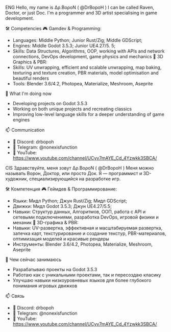 ENG
Hello, my name is Δρ.ΒοροΝ ( @DrBopoH ) 
I can be called Raven, Doctor, or just Doc. I'm a programmer and 3D artist specialising in game development.

🛠 Competencies
 🎮 Gamdev & Programming:
- Languages: Middle Python; Junior Rust/Zig; Middle GDScript;
- Engines: Middle Godot 3.5.3; Junior UE4.27/5. 5;
- Skills: Data Structures, Algorithms, OOP, working with APIs and network connections, DevOps development, game physics and mechanics
 🎨 3D Graphics & PBR:
- Skills: UV unwrapping, efficient and scalable unwrapping, map baking, texturing and texture creation, PBR materials, model optimisation and beautiful renders
- Tools: Blender 3.6/4.2, Photopea, Materialize, Meshroom, Aseprite

🚀 What I'm doing now
- Developing projects on Godot 3.5.3
- Working on both unique projects and recreating classics
- Improving low-level language skills for a deeper understanding of game engines

📫 Communication
- 💬 Discord: drbopoh
- 📱 Telegram: @nonexisfunction
- 🎥 YouTube: https://www.youtube.com/channel/UCyv7mAYE_Cd_4Yzwkk3SBCA/




CIS
Здравствуйте, меня зовут Δρ.ΒοροΝ ( @DrBopoH ) 
Меня можно называть Ворон, Доктор, или просто Док. Я — программист и 3D-художник, специализирующийся на разработке игр.

🛠 Компетенция
  🎮 Геймдев & Программирование:
- Языки: Мидл Python; Джун Rust/Zig; Мидл GDScript;
- Движки: Мидл Godot 3.5.3; Джун UE4.27/5.5;
- Навыки: Структур данных, Алгоритмов, ООП, работа с API и сетевыми подключениями, разработка DevOps, игровой физики и механик
  🎨 3D-графика & PBR:
- Навыки: UV-развертка, эффективная и масштабируемая развертка, запечка карт, текстурирование и создание текстур, PBR-материалов, оптимизация моделей и красивые рендеры
- Инструменты: Blender 3.6/4.2, Photopea, Materialize, Meshroom, Aseprite

🚀 Чем сейчас занимаюсь
- Разрабатываю проекты на Godot 3.5.3
- Работаю как с уникальными проектами, так и пересоздаю класику
- Улучшаю навыки низкоуровневых языков для более глубокого понимания игровых движков

📫 Связь
- 💬 Discord: drbopoh
- 📱 Telegram: @nonexisfunction
- 🎥 YouTube: https://www.youtube.com/channel/UCyv7mAYE_Cd_4Yzwkk3SBCA/

